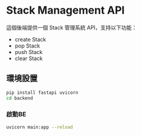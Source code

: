 # Stack Management API

這個後端提供一個 Stack 管理系統 API，支持以下功能：
- create Stack
- pop Stack
- push Stack
- clear Stack

## 環境設置
```bash
pip install fastapi uvicorn
cd backend
```
### 啟動BE
``` bash
uvicorn main:app --reload
```
